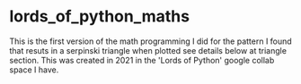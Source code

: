 # lords_of_python_maths
This is the first version of the math programming I did for the pattern I found that resuts in a serpinski triangle when plotted see details below at triangle section. This was created in 2021 in the 'Lords of Python' google collab space I have. 
